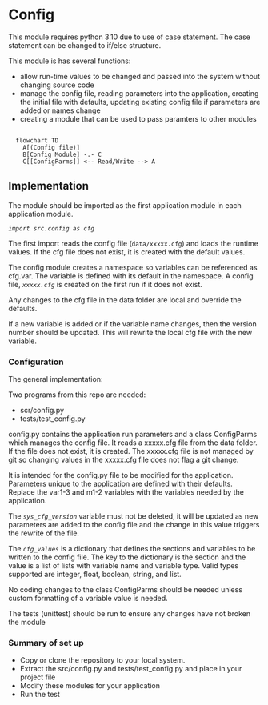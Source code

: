 # Config

This module requires python 3.10 due to use of case statement.  The case statement can be changed to if/else structure.

This module is has several functions:
* allow run-time values to be changed and passed into the system without changing source code
* manage the config file, reading parameters into the application, creating the initial file with defaults, updating existing config file if parameters are added or names change
* creating a module that can be used to pass paramters to other modules

```mermaid

  flowchart TD
    A[(Config file)]
    B[Config Module] -.- C
    C[[ConfigParms]] <-- Read/Write --> A
```

## Implementation

The module should be imported as the first application module in each application module.

*`import src.config as cfg`*

The first import reads the config file (`data/xxxxx.cfg`) and loads the runtime values.  If the cfg file does not exist, it is created with the default values.

The config module creates a namespace so variables can be referenced as cfg.var.  The variable is defined with its default in the namespace.  A config file, *`xxxxx.cfg`* is created on the first run if it does not exist.

Any changes to the cfg file in the data folder are local and override the defaults.

If a new variable is added or if the variable name changes, then the version number should be updated.  This will rewrite the local cfg file with the new variable.

### Configuration ###

The general implementation:

Two programs from this repo are needed:
* scr/config.py
* tests/test_config.py

config.py contains the application run parameters and a class ConfigParms which manages the config file.  It reads a xxxxx.cfg file from the data folder.  If the file does not exist, it is created.  The xxxxx.cfg file is not managed by git so changing values in the xxxxx.cfg file does not flag a git change.

It is intended for the config.py file to be modified for the application.  Parameters unique to the application are defined with their defaults.  Replace the var1-3 and m1-2 variables with the variables needed by the application.

The *`sys_cfg_version`* variable must not be deleted, it will be updated as new parameters are added to the config file and the change in this value triggers the rewrite of the file.

The *`cfg_values`* is a dictionary that defines the sections and variables to be written to the config file.  The key to the dictionary is the section and the value is a list of lists with variable name and variable type.  Valid types supported are integer, float, boolean, string, and list.

No coding changes to the class ConfigParms should be needed unless custom formatting of a variable value is needed.

The tests (unittest) should be run to ensure any changes have not broken the module

### Summary of set up ###
* Copy or clone the repository to your local system.
* Extract the src/config.py and tests/test_config.py and place in your project file
* Modify these modules for your application
* Run the test
